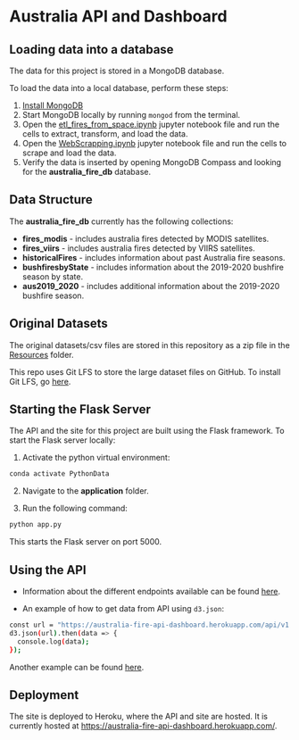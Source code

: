 # Australia API and Dashboard

## Loading data into a database

The data for this project is stored in a MongoDB database.

To load the data into a local database, perform these steps:

1. [Install MongoDB](https://docs.mongodb.com/manual/administration/install-community/)
2. Start MongoDB locally by running `mongod` from the terminal.
3. Open the [etl_fires_from_space.ipynb](./etl_fires_from_space.ipynb) jupyter notebook file and run the cells to extract, transform, and load the data.
4. Open the [WebScrapping.ipynb](./WebScrapping.ipynb) jupyter notebook file and run the cells to scrape and load the data.
5. Verify the data is inserted by opening MongoDB Compass and looking for the **australia_fire_db** database.

## Data Structure

The **australia_fire_db** currently has the following collections:

- **fires_modis** - includes australia fires detected by MODIS satellites.
- **fires_viirs** - includes australia fires detected by VIIRS satellites.
- **historicalFires** - includes information about past Australia fire seasons.
- **bushfiresbyState** - includes information about the 2019-2020 bushfire season by state.
- **aus2019_2020** - includes additional information about the 2019-2020 bushfire season.

## Original Datasets

The original datasets/csv files are stored in this repository as a zip file in the [Resources](./Resources) folder.

This repo uses Git LFS to store the large dataset files on GitHub. To install Git LFS, go [here](https://git-lfs.github.com/).

## Starting the Flask Server

The API and the site for this project are built using the Flask framework. To start the Flask server locally:

1. Activate the python virtual environment:

```bash
conda activate PythonData
```

2. Navigate to the **application** folder.

3. Run the following command:

```bash
python app.py
```

This starts the Flask server on port 5000.

## Using the API

- Information about the different endpoints available can be found [here](https://australia-fire-api-dashboard.herokuapp.com/api/v1.0/docs).

- An example of how to get data from API using `d3.json`:

```bash
const url = "https://australia-fire-api-dashboard.herokuapp.com/api/v1.0/fires_modis"
d3.json(url).then(data => {
  console.log(data);
});
```

Another example can be found [here](./application/static/js/buildDataTable.js).

## Deployment

The site is deployed to Heroku, where the API and site are hosted. It is currently hosted at <https://australia-fire-api-dashboard.herokuapp.com/>.
